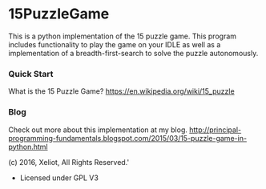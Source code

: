 # 15PuzzleGame
This is a python implementation of the 15 puzzle game. This program includes functionality to play the game on your IDLE as well as a implementation of a breadth-first-search to solve the puzzle autonomously.

### Quick Start

What is the 15 Puzzle Game?
https://en.wikipedia.org/wiki/15_puzzle

### Blog

Check out more about this implementation at my blog.
http://principal-programming-fundamentals.blogspot.com/2015/03/15-puzzle-game-in-python.html

(c) 2016, Xeliot, All Rights Reserved.'
- Licensed under GPL V3
